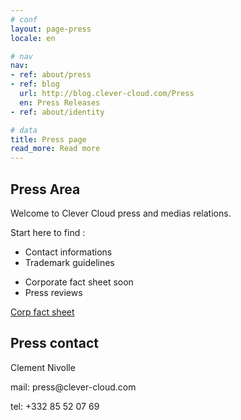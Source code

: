 ```yaml
---
# conf
layout: page-press
locale: en

# nav
nav:
- ref: about/press
- ref: blog
  url: http://blog.clever-cloud.com/Press
  en: Press Releases
- ref: about/identity

# data
title: Press page
read_more: Read more
---
```

<div id="press-header" class="full-bg">
	<div class="container page">
    <div class="row">
    	<div class="span9">
        <h2>Press Area</h2>
        <p>
          Welcome to Clever Cloud press and medias relations.
        </p>
        <p>Start here to find :</p>
        <div class="row">
        	<div class="span2">
        		<ul>
        			<li>Contact informations</li>
        			<li>Trademark guidelines</li>
        		</ul>
        	</div>
        	<div class="span3">
        		<ul>
        			<li>Corporate fact sheet&nbsp;<span class="label">soon</span></li>
        			<li>Press reviews</li>
        		</ul>
        	</div>
          <div class="span3 offset1">
            <a id="download-press-kit" href="#" class="btn btn-primary btn-large disabled">
              Corp fact sheet
            </a>
          </div>
        </div>
      </div>
    	<div class="span3">
        <h2>Press contact</h2>
        <p>Clement Nivolle</p>
        <p>mail:&nbsp;press@clever-cloud.com</p>
        <p>tel:&nbsp;+332 85 52 07 69</p>
      </div>
    </div>
  </div>
</div>
